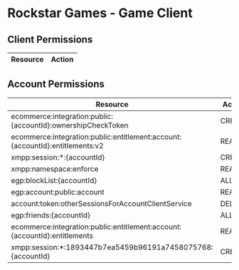 # Rockstar Games - Game Client


## Client Permissions
| Resource | Action |
| -------- | ------ |

## Account Permissions
| Resource | Action |
| -------- | ------ |
| ecommerce:integration:public:{accountId}:ownershipCheckToken | CREATE |
| ecommerce:integration:public:entitlement:account:{accountId}:entitlements:v2 | READ |
| xmpp:session:*:{accountId} | CREATE |
| xmpp:namespace:enforce | READ |
| egp:blockList:{accountId} | ALL |
| egp:account:public:account | READ |
| account:token:otherSessionsForAccountClientService | DELETE |
| egp:friends:{accountId} | ALL |
| ecommerce:integration:public:entitlement:account:{accountId}:entitlements | READ |
| xmpp:session:*:1893447b7ea5459b96191a7458075768:{accountId} | CREATE |

